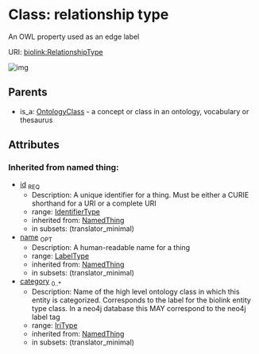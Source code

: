 # Class: relationship type


An OWL property used as an edge label

URI: [biolink:RelationshipType](https://w3id.org/biolink/vocab/RelationshipType)

![img](http://yuml.me/diagram/nofunky;dir:TB/class/\[OntologyClass]^-\[RelationshipType|id(i):identifier_type;name(i):label_type%20%3F;category(i):iri_type%20*])
## Parents

 *  is_a: [OntologyClass](OntologyClass.md) - a concept or class in an ontology, vocabulary or thesaurus
## Attributes

### Inherited from named thing:

 * [id](id.md)  <sub>REQ</sub>
    * Description: A unique identifier for a thing. Must be either a CURIE shorthand for a URI or a complete URI
    * range: [IdentifierType](IdentifierType.md)
    * inherited from: [NamedThing](NamedThing.md)
    * in subsets: (translator_minimal)
 * [name](name.md)  <sub>OPT</sub>
    * Description: A human-readable name for a thing
    * range: [LabelType](LabelType.md)
    * inherited from: [NamedThing](NamedThing.md)
    * in subsets: (translator_minimal)
 * [category](category.md)  <sub>0..*</sub>
    * Description: Name of the high level ontology class in which this entity is categorized. Corresponds to the label for the biolink entity type class. In a neo4j database this MAY correspond to the neo4j label tag
    * range: [IriType](IriType.md)
    * inherited from: [NamedThing](NamedThing.md)
    * in subsets: (translator_minimal)
